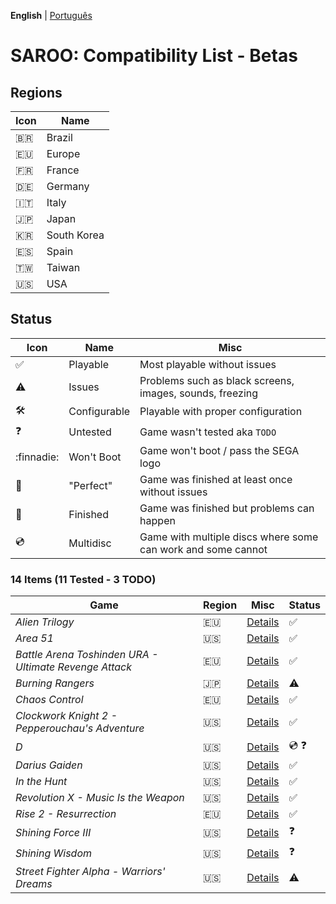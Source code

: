 **English** | [Português](pt-br.md)

# SAROO: Compatibility List - Betas

## Regions

| Icon     | Name        |
| -------- | ----------- |
| :brazil: | Brazil      |
| :eu:     | Europe      |
| :fr:     | France      |
| :de:     | Germany     |
| :it:     | Italy       |
| :jp:     | Japan       |
| :kr:     | South Korea |
| :es:     | Spain       |
| :taiwan: | Taiwan      |
| :us:     | USA         |

## Status

| Icon                | Name         | Misc                                                         |
| ------------------- | ------------ | ------------------------------------------------------------ |
| :white_check_mark:  | Playable     | Most playable without issues                                 |
| :warning:           | Issues       | Problems such as black screens, images, sounds, freezing     |
| :hammer_and_wrench: | Configurable | Playable with proper configuration                           |
| :question:          | Untested     | Game wasn't tested aka `TODO`                                |
| :finnadie:          | Won't Boot   | Game won't boot / pass the SEGA logo                         |
| :100:               | "Perfect"    | Game was finished at least once without issues               |
| :checkered_flag:    | Finished     | Game was finished but problems can happen                    |
| :cd:                | Multidisc    | Game with multiple discs where some can work and some cannot |

### 14 Items (11 Tested - 3 TODO)

| Game                                                   | Region | Misc                                                        | Status             |
| ------------------------------------------------------ | ------ | ----------------------------------------------------------- | ------------------ |
| _Alien Trilogy_                                        | :eu:   | [Details](../../Regions/Betas/Europe/T-99901G/01/README.md) | :white_check_mark: |
| _Area 51_                                              | :us:   | [Details](../../Regions/Betas/USA/T-9705H/01/README.md)     | :white_check_mark: |
| _Battle Arena Toshinden URA - Ultimate Revenge Attack_ | :eu:   | [Details](../../Regions/Betas/Europe/MK-81054/01/README.md) | :white_check_mark: |
| _Burning Rangers_                                      | :jp:   | [Details](../../Regions/Betas/Japan/GS-XXXX/01/README.md)   | :warning:          |
| _Chaos Control_                                        | :eu:   | [Details](../../Regions/Betas/Europe/T-15102H/01/README.md) | :white_check_mark: |
| _Clockwork Knight 2 - Pepperouchau's Adventure_        | :us:   | [Details](../../Regions/Betas/USA/MK-81021/01/README.md)    | :white_check_mark: |
| _D_                                                    | :us:   | [Details](../../Regions/Betas/USA/T-8106H/01/README.md)     | :cd: :question:    |
| _Darius Gaiden_                                        | :us:   | [Details](../../Regions/Betas/USA/T-8123H/01/README.md)     | :white_check_mark: |
| _In the Hunt_                                          | :us:   | [Details](../../Regions/Betas/USA/T-10001G/01/README.md)    | :white_check_mark: |
| _Revolution X - Music Is the Weapon_                   | :us:   | [Details](../../Regions/Betas/USA/T-8107H/01/README.md)     | :white_check_mark: |
| _Rise 2 - Resurrection_                                | :eu:   | [Details](../../Regions/Betas/Europe/T-810000/01/README.md) | :white_check_mark: |
| _Shining Force III_                                    | :us:   | [Details](../../Regions/Betas/USA/MK-81383/01/README.md)    | :question:         |
| _Shining Wisdom_                                       | :us:   | [Details](../../Regions/Betas/USA/T-12702H/01/README.md)    | :question:         |
| _Street Fighter Alpha - Warriors' Dreams_              | :us:   | [Details](../../Regions/Betas/USA/T-1206H/01/README.md)     | :warning:          |
